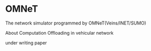 # OMNeT
The network simulator programmed by OMNeT(Veins/INET/SUMO)

About Computation Offloading in vehicular network


under writing paper
